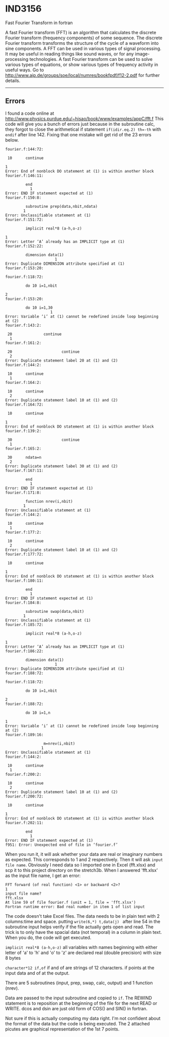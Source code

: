 # IND3156

Fast Fourier Transform in fortran

A fast Fourier transform (FFT) is an algorithm that calculates the discrete Fourier transform (frequency components) of some sequence. The discrete Fourier transform transforms the structure of the cycle of a waveform into sine components. A FFT can be used in various types of signal processing. It may be useful in reading things like sound waves, or for any image-processing technologies. A fast Fourier transform can be used to solve various types of equations, or show various types of frequency activity in useful ways. Go to http://www.aip.de/groups/soe/local/numres/bookfpdf/f12-2.pdf for further details.

-------------------------------------------------------------------------------------
Errors
-------------------------------------------------------------------------------------
I found a code online at http://www.physics.purdue.edu/~hisao/book/www/examples/appC/fft.f This code will give you a bunch of errors just because in the subroutine calc, they forgot to close the arithmetical if statement ```if(idir.eq.2) th=-th``` with ```endif``` after line 142. Fixing that one mistake will get rid of the 23 errors below.

```quest@stretch3B:~/mfl/project $ gfortran fourier.f
fourier.f:144:72:

 10      continue
                                                                        1
Error: End of nonblock DO statement at (1) is within another block
fourier.f:146:11:

         end
           1
Error: END IF statement expected at (1)
fourier.f:150:8:

         subroutine prep(data,nbit,ndata)
        1
Error: Unclassifiable statement at (1)
fourier.f:151:72:

         implicit real*8 (a-h,o-z)
                                                                        1
Error: Letter ‘A’ already has an IMPLICIT type at (1)
fourier.f:152:22:

         dimension data(1)
                      1
Error: Duplicate DIMENSION attribute specified at (1)
fourier.f:153:20:

fourier.f:118:72:

         do 10 i=1,nbit
                                                                        2
fourier.f:153:20:

         do 10 i=1,30
                    1
Error: Variable ‘i’ at (1) cannot be redefined inside loop beginning at (2)
fourier.f:143:2:

 20              continue
  1
fourier.f:161:2:

 20                      continue
  2
Error: Duplicate statement label 20 at (1) and (2)
fourier.f:144:2:

 10      continue
  1
fourier.f:164:2:

 10      continue
  2
Error: Duplicate statement label 10 at (1) and (2)
fourier.f:164:72:

 10      continue
                                                                        1
Error: End of nonblock DO statement at (1) is within another block
fourier.f:139:2:

 30                      continue
  1
fourier.f:165:2:

 30      ndata=n
  2
Error: Duplicate statement label 30 at (1) and (2)
fourier.f:167:11:

         end
           1
Error: END IF statement expected at (1)
fourier.f:171:8:

         function nrev(i,nbit)
        1
Error: Unclassifiable statement at (1)
fourier.f:144:2:

 10      continue
  1
fourier.f:177:2:

 10      continue
  2
Error: Duplicate statement label 10 at (1) and (2)
fourier.f:177:72:

 10      continue
                                                                        1
Error: End of nonblock DO statement at (1) is within another block
fourier.f:180:11:

         end
           1
Error: END IF statement expected at (1)
fourier.f:184:8:

         subroutine swap(data,nbit)
        1
Error: Unclassifiable statement at (1)
fourier.f:185:72:

         implicit real*8 (a-h,o-z)
                                                                        1
Error: Letter ‘A’ already has an IMPLICIT type at (1)
fourier.f:186:22:

         dimension data(1)
                      1
Error: Duplicate DIMENSION attribute specified at (1)
fourier.f:188:72:

fourier.f:118:72:

         do 10 i=1,nbit
                                                                        2
fourier.f:188:72:

         do 10 i=1,n
                                                                        1
Error: Variable ‘i’ at (1) cannot be redefined inside loop beginning at (2)
fourier.f:189:16:

                 m=nrev(i,nbit)
                1
Error: Unclassifiable statement at (1)
fourier.f:144:2:

 10      continue
  1
fourier.f:200:2:

 10      continue
  2
Error: Duplicate statement label 10 at (1) and (2)
fourier.f:200:72:

 10      continue
                                                                        1
Error: End of nonblock DO statement at (1) is within another block
fourier.f:202:11:

         end
           1
Error: END IF statement expected at (1)
f951: Error: Unexpected end of file in ‘fourier.f’
```


When you run it, it will ask  whether your data are real or imaginary numbers as expected. This corresponds to 1 and 2 respectively. Then it will ask ```input file name```. Obviously I need data so I imported one in Excel (fft.xlsx) and scp it to this project directory on the stretch3b. When I answered 'fft.xlsx' as the input file name, I get an error:

```
FFT forward (of real function) <1> or backward <2>?
1
input file name?
fft.xlsx
At line 59 of file fourier.f (unit = 1, file = 'fft.xlsx')
Fortran runtime error: Bad real number in item 1 of list input 
```

The code doesn't take Excel files. The data needs to be in plain text with 2 columns:time and space. putting ```write(6,*) t,data(j) ``` after line 54 in the subroutine input helps verify if the file actually gets open and read. The trick is to only have the spacial data (not temporal) in a column in plain text. When you do, the code will get executed.






```implicit real*8 (a-h,o-z)```
  all variables with names beginning with either letter of 'a' to 'h' and 'o' to 'z' are declared real (double precision) with size 8 bytes

```character*12 if,of``` if and of are strings of 12 characters. if points at the input data and of at the output.

There are 5 subroutines (input, prep, swap, calc, output) and 1 function (nrev).

Data are passed to the input subroutine and copied to ```if```. The REWIND statement is to reposition at the beginning of the file for the next READ or WRITE.
dcos and dsin are just old form of COS() and SIN() in fortran.

Not sure if this is actually computing my data right. I'm not confident about the format of the data but the code is being executed. The 2 attached picutes are graphical representation of the 1st 7 points.

  



